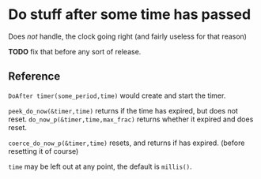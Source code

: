 # Do stuff after some time has passed
Does *not* handle, the clock going right (and fairly useless for that reason)

**TODO** fix that before any sort of release.

## Reference
`DoAfter timer(some_period,time)` would create and start the timer.

`peek_do_now(&timer,time)` returns if the time has expired, but does not reset. 
`do_now_p(&timer,time,max_frac)` returns whether it expired and does reset.

`coerce_do_now_p(&timer,time)` resets, and returns if has expired.
(before resetting it of course)

`time` may be left out at any point, the default is `millis()`.
